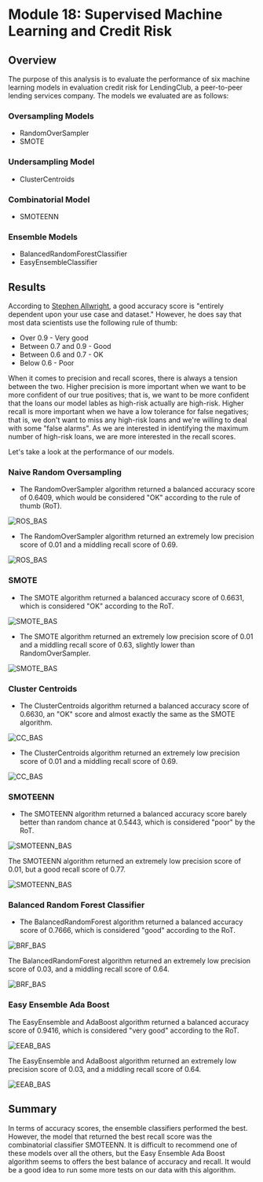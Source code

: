 # Module 18: Supervised Machine Learning and Credit Risk

## Overview

The purpose of this analysis is to evaluate the performance of six machine learning models in evaluation credit risk for LendingClub, a peer-to-peer lending services company. The models we evaluated are as follows:

### Oversampling Models
* RandomOverSampler
* SMOTE

### Undersampling Model
* ClusterCentroids

### Combinatorial Model
* SMOTEENN

### Ensemble Models
* BalancedRandomForestClassifier
* EasyEnsembleClassifier



## Results

According to [Stephen Allwright](https://stephenallwright.com/balanced-accuracy/), a good accuracy score is "entirely dependent upon your use case and dataset." However, he does say that most data scientists use the following rule of thumb:

* Over 0.9 - Very good
* Between 0.7 and 0.9 - Good
* Between 0.6 and 0.7 - OK
* Below 0.6 - Poor

When it comes to precision and recall scores, there is always a tension between the two. Higher precision is more important when we want to be more confident of our true positives; that is, we want to be more confident that the loans our model lables as high-risk actually are high-risk. Higher recall is more important when we have a low tolerance for false negatives; that is, we don't want to miss any high-risk loans and we're willing to deal with some "false alarms". As we are interested in identifying the maximum number of high-risk loans, we are more interested in the recall scores.

Let's take a look at the performance of our models.


### Naive Random Oversampling

* The RandomOverSampler algorithm returned a balanced accuracy score of 0.6409, which would be considered "OK" according to the rule of thumb (RoT).

![ROS_BAS](challenge/resources/ROS_BAS.png)

* The RandomOverSampler algorithm returned an extremely low precision score of 0.01 and a middling recall score of 0.69.

![ROS_BAS](challenge/resources/ROS_ICR.png)

### SMOTE

* The SMOTE algorithm returned a balanced accuracy score of 0.6631, which is considered "OK" according to the RoT.

![SMOTE_BAS](challenge/resources/SMOTE_BAS.png)

* The SMOTE algorithm returned an extremely low precision score of 0.01 and a middling recall score of 0.63, slightly lower than RandomOverSampler.

![SMOTE_BAS](challenge/resources/SMOTE_ICR.png)

### Cluster Centroids

* The ClusterCentroids algorithm returned a balanced accuracy score of 0.6630, an "OK" score and almost exactly the same as the SMOTE algorithm.

![CC_BAS](challenge/resources/CC_BAS.png)

* The ClusterCentroids algorithm returned an extremely low precision score of 0.01 and a middling recall score of 0.69.

![CC_BAS](challenge/resources/CC_ICR.png)

### SMOTEENN

* The SMOTEENN algorithm returned a balanced accuracy score barely better than random chance at 0.5443, which is considered "poor" by the RoT.

![SMOTEENN_BAS](challenge/resources/SMOTEENN_BAS.png)

The SMOTEENN algorithm returned an extremely low precision score of 0.01, but a good recall score of 0.77.

![SMOTEENN_BAS](challenge/resources/SMOTEENN_ICR.png)

### Balanced Random Forest Classifier

* The BalancedRandomForest algorithm returned a balanced accuracy score of 0.7666, which is considered "good" according to the RoT.

![BRF_BAS](challenge/resources/BRF_BAS.png)

The BalancedRandomForest algorithm returned an extremely low precision score of 0.03, and a middling recall score of 0.64.

![BRF_BAS](challenge/resources/BRF_ICR.png)

### Easy Ensemble Ada Boost

The EasyEnsemble and AdaBoost algorithm returned a balanced accuracy score of 0.9416, which is considered "very good" according to the RoT.

![EEAB_BAS](challenge/resources/EEAB_BAS.png)

The EasyEnsemble and AdaBoost algorithm returned an extremely low precision score of 0.03, and a middling recall score of 0.64.

![EEAB_BAS](challenge/resources/EEAB_ICR.png)



## Summary

In terms of accuracy scores, the ensemble classifiers performed the best. However, the model that returned the best recall score was the combinatorial classifier SMOTEENN. It is difficult to recommend one of these models over all the others, but the Easy Ensemble Ada Boost algorithm seems to offers the best balance of accuracy and recall. It would be a good idea to run some more tests on our data with this algorithm. 